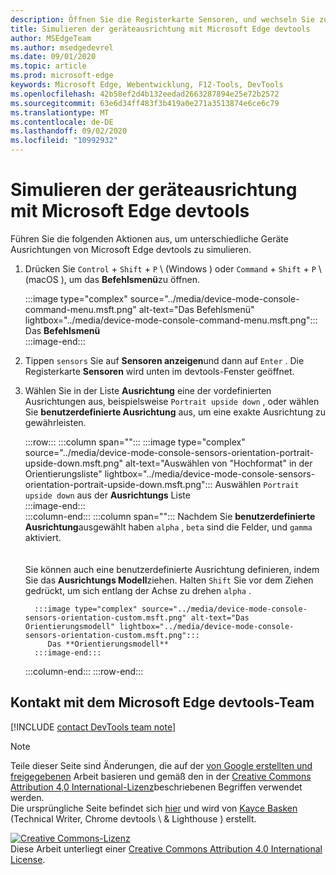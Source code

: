```yaml
---
description: Öffnen Sie die Registerkarte Sensoren, und wechseln Sie zum Abschnitt Ausrichtung.
title: Simulieren der geräteausrichtung mit Microsoft Edge devtools
author: MSEdgeTeam
ms.author: msedgedevrel
ms.date: 09/01/2020
ms.topic: article
ms.prod: microsoft-edge
keywords: Microsoft Edge, Webentwicklung, F12-Tools, DevTools
ms.openlocfilehash: 42b58ef2d4b132eedad2663287894e25e72b2572
ms.sourcegitcommit: 63e6d34ff483f3b419a0e271a3513874e6ce6c79
ms.translationtype: MT
ms.contentlocale: de-DE
ms.lasthandoff: 09/02/2020
ms.locfileid: "10992932"
---
```

<!-- Copyright Kayce Basques 

   Licensed under the Apache License, Version 2.0 (the "License");
   you may not use this file except in compliance with the License.
   You may obtain a copy of the License at

       https://www.apache.org/licenses/LICENSE-2.0

   Unless required by applicable law or agreed to in writing, software
   distributed under the License is distributed on an "AS IS" BASIS,
   WITHOUT WARRANTIES OR CONDITIONS OF ANY KIND, either express or implied.
   See the License for the specific language governing permissions and
   limitations under the License.  -->

# Simulieren der geräteausrichtung mit Microsoft Edge devtools  

Führen Sie die folgenden Aktionen aus, um unterschiedliche Geräte Ausrichtungen von Microsoft Edge devtools zu simulieren.  

<!--todo: update device orientation section when available -->  

1.  Drücken Sie `Control` + `Shift` + `P` \ (Windows \) oder `Command` + `Shift` + `P` \ (macOS \), um das **Befehlsmenü**zu öffnen.  
    
    :::image type="complex" source="../media/device-mode-console-command-menu.msft.png" alt-text="Das Befehlsmenü" lightbox="../media/device-mode-console-command-menu.msft.png":::
       Das **Befehlsmenü**  
    :::image-end:::  
    
1.  Tippen `sensors` Sie auf **Sensoren anzeigen**und dann auf `Enter` .  Die Registerkarte **Sensoren** wird unten im devtools-Fenster geöffnet.  
1.  Wählen Sie in der Liste **Ausrichtung** eine der vordefinierten Ausrichtungen aus, beispielsweise `Portrait upside down` , oder wählen Sie **benutzerdefinierte Ausrichtung** aus, um eine exakte Ausrichtung zu gewährleisten.  
    
    :::row:::
       :::column span="":::
          :::image type="complex" source="../media/device-mode-console-sensors-orientation-portrait-upside-down.msft.png" alt-text="Auswählen von "Hochformat" in der Orientierungsliste" lightbox="../media/device-mode-console-sensors-orientation-portrait-upside-down.msft.png":::
             Auswählen `Portrait upside down` aus der **Ausrichtungs** Liste  
          :::image-end:::  
       :::column-end:::
       :::column span="":::
          Nachdem Sie **benutzerdefinierte Ausrichtung**ausgewählt haben `alpha` , `beta` sind die Felder, und `gamma` aktiviert.  
          <!--See [Alpha][alpha], [Beta][beta], and [Gamma][gamma] to understand how each axis works.  -->  
          <!--todo: update links to alpha, beta, and gamma section when available -->  
          Sie können auch eine benutzerdefinierte Ausrichtung definieren, indem Sie das **Ausrichtungs Modell**ziehen.  Halten `Shift` Sie vor dem Ziehen gedrückt, um sich entlang der Achse zu drehen `alpha` .  
          
          :::image type="complex" source="../media/device-mode-console-sensors-orientation-custom.msft.png" alt-text="Das Orientierungsmodell" lightbox="../media/device-mode-console-sensors-orientation-custom.msft.png":::
             Das **Orientierungsmodell**  
          :::image-end:::  
       :::column-end:::
    :::row-end:::
    
## Kontakt mit dem Microsoft Edge devtools-Team  

[!INCLUDE [contact DevTools team note](../includes/contact-devtools-team-note.md)]  

<!-- links -->  

<!--[WebFundamentasNativeHardwareDeviceOrientationIndex]: /web/fundamentals/native-hardware/device-orientation/index "Device Orientation & Motion"  -->  
<!--[WebFundamentasNativeHardwareDeviceOrientationIndexAlpha]: /web/fundamentals/native-hardware/device-orientation/index#alpha "Alpha - Device Orientation & Motion"  -->  
<!--[WebFundamentasNativeHardwareDeviceOrientationIndexBeta]: /web/fundamentals/native-hardware/device-orientation/index#beta "Beta - Device Orientation & Motion"  -->  
<!--[WebFundamentasNativeHardwareDeviceOrientationIndexGamma]: /web/fundamentals/native-hardware/device-orientation/index#gamma "Gamma - Device Orientation & Motion"  -->  

> [!NOTE]
> Teile dieser Seite sind Änderungen, die auf der [von Google erstellten und freigegebenen][GoogleSitePolicies] Arbeit basieren und gemäß den in der [Creative Commons Attribution 4,0 International-Lizenz][CCA4IL]beschriebenen Begriffen verwendet werden.  
> Die ursprüngliche Seite befindet sich [hier](https://developers.google.com/web/tools/chrome-devtools/device-mode/orientation) und wird von [Kayce Basken][KayceBasques] (Technical Writer, Chrome devtools \ & Lighthouse \) erstellt.  

[![Creative Commons-Lizenz][CCby4Image]][CCA4IL]  
Diese Arbeit unterliegt einer [Creative Commons Attribution 4.0 International License][CCA4IL].  

[CCA4IL]: https://creativecommons.org/licenses/by/4.0  
[CCby4Image]: https://i.creativecommons.org/l/by/4.0/88x31.png  
[GoogleSitePolicies]: https://developers.google.com/terms/site-policies  
[KayceBasques]: https://developers.google.com/web/resources/contributors/kaycebasques  
